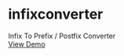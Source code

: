 # infixconverter
Infix To Prefix / Postfix Converter <br>
<a href="https://infix-converter.w3spaces.com/">View Demo</a>
